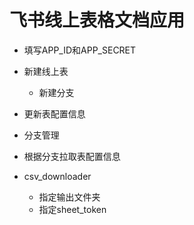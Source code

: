 # 飞书线上表格文档应用
+ 填写APP_ID和APP_SECRET
+ 新建线上表
  + 新建分支
+ 更新表配置信息
+ 分支管理
+ 根据分支拉取表配置信息

+ csv_downloader
  + 指定输出文件夹
  + 指定sheet_token